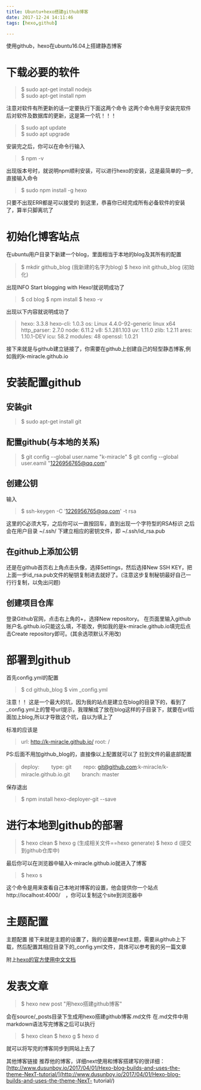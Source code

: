 ```yaml
---
title: Ubuntu+hexo搭建github博客
date: 2017-12-24 14:11:46
tags: [hexo,github]

---
```


使用github，hexo在ubuntu16.04上搭建静态博客
<!--more-->
# 下载必要的软件

>$ sudo apt-get install nodejs     
>$ sudo apt-get install npm

注意对软件有所更新的话一定要执行下面这两个命令
这两个命令用于安装完软件后对软件及数据库的更新，这是第一个坑！！！

>$ sudo apt update    
>$ sudo apt upgrade

安装完之后，你可以在命令行输入
>$ npm -v

出现版本号时，就说明npm顺利安装，可以进行hexo的安装，这是最简单的一步,直接输入命令
>$ sudo npm install -g hexo

只要不出现ERR都是可以接受的
到这里，恭喜你已经完成所有必备软件的安装了，算半只脚离坑了

# 初始化博客站点

在ubuntu用户目录下新建一个blog，里面相当于本地的blog及其所有的配置
>$ mkdir github\_blog (我新建的名字为blog)
>$ hexo init github\_blog (初始化)

出现INFO Start blogging with Hexo!就说明成功了
>$ cd blog
>$ npm install
>$ hexo -v

出现以下内容就说明成功了
>hexo: 3.3.8
>hexo-cli: 1.0.3
>os: Linux 4.4.0-92-generic linux x64
>http\_parser: 2.7.0
>node: 6.11.2
>v8: 5.1.281.103
>uv: 1.11.0
>zlib: 1.2.11
>ares: 1.10.1-DEV
>icu: 58.2
>modules: 48
>openssl: 1.0.21

接下来就是与github建立链接了，你需要在github上创建自己的轻型静态博客,例如我的k-miracle.github.io

# 安装配置github
## 安装git
>$ sudo apt-get install git

## 配置github(与本地的关系)
>$ git config --global user.name "k-miracle"
>$ git config --global user.eamil "1226956765@qq.com"

## 创建公钥
输入
>$ ssh-keygen -C '1226956765@qq.com' -t rsa

这里的C必须大写，之后你可以一直按回车，直到出现一个字符型的RSA标识
之后会在用户目录 ~/.ssh/ 下建立相应的密钥文件，即 ~/.ssh/id\_rsa.pub

## 在github上添加公钥
  还是在github首页右上角点击头像，选择Settings，然后选择New SSH KEY，把上面一步id\_rsa.pub文件的秘钥复制进去就好了。(注意这步复制秘钥最好自己一行行复制，以免出问题)

## 创建项目仓库
  登录Github官网，点击右上角的+，选择New repository。
  在页面里输入github账户名.github.io只能这么填，不能改，例如我的是k-miracle.github.io填完后点击Create repository即可。(其余选项默认不用改)

# 部署到github
首先config.yml的配置
>$ cd github\_blog
>$ vim \_config.yml

注意！！
这是一个最大的坑，因为我的站点是建立在blog的目录下的，看到了\_config.yml上的警号url提示，我理解成了放在blog这样的子目录下，就要在url后面加上blog,所以才导致这个坑，自以为填上了

标准的应该是
> url: http://k-miracle.github.io/
> root: /

PS:后面不用加github\_blog的，直接像以上配置就可以了
拉到文件的最底部配置
>deploy:
>　　type: git
>　　repo: git@github.com:k-miracle/k-miracle.github.io.git
>　　branch: master

保存退出
>$ npm install hexo-deployer-git --save
# 进行本地到github的部署
>$ hexo clean
>$ hexo g (生成相关文件==hexo generate)
>$ hexo d (提交到github仓库中)

最后你可以在浏览器中输入k-miracle.github.io就进入了博客
>$ hexo s

这个命令是用来查看自己本地对博客的设置，他会提供你一个站点　http://localhost:4000/　，你可以复制这个site到浏览器中

# 主题配置
主题配置
接下来就是主题的设置了，我的设置是next主题，需要从github上下载，然后配置其相应目录下的\_config.yml文件，具体可以参考我的另一篇文章

附上[hexo的官方使用中文文档](https://hexo.io/zh-cn/docs/)


# 发表文章
>$ hexo new post "用hexo搭建github博客"

会在source/\_posts目录下生成用hexo搭建github博客.md文件
在.md文件中用markdown语法写完博客之后可以执行

>$ hexo clean
>$ hexo g
>$ hexo d

就可以将写完的博客同步到网站上去了

其他博客链接
推荐他的博客，详细next使用和博客搭建写的很详细：
[http://www.dusunboy.io/2017/04/01/Hexo-blog-builds-and-uses-the-theme-NexT-tutorial/](http://www.dusunboy.io/2017/04/01/Hexo-blog-builds-and-uses-the-theme-NexT-    tutorial/)
